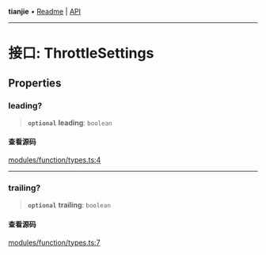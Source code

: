 **tianjie** • [Readme](../README.md) \| [API](../globals.md)

***

# 接口: ThrottleSettings

## Properties

<a id="leading" name="leading"></a>

### leading?

> **`optional`** **leading**: `boolean`

#### 查看源码

[modules/function/types.ts:4](https://github.com/hacxy/tianjie/blob/3a3f9f626d27cf04a1fdcea3cadef8bda0e494f2/src/modules/function/types.ts#L4)

***

<a id="trailing" name="trailing"></a>

### trailing?

> **`optional`** **trailing**: `boolean`

#### 查看源码

[modules/function/types.ts:7](https://github.com/hacxy/tianjie/blob/3a3f9f626d27cf04a1fdcea3cadef8bda0e494f2/src/modules/function/types.ts#L7)
